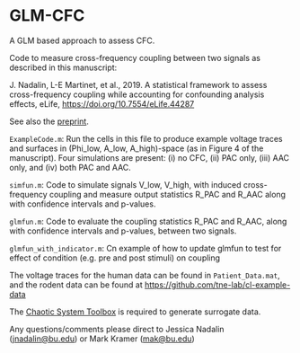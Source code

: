 # GLM-CFC
A GLM based approach to assess CFC.

Code to measure cross-frequency coupling between two signals as described in this manuscript: 

J. Nadalin, L-E Martinet, et al., 2019. A statistical framework to assess cross-frequency coupling while accounting for confounding analysis effects, eLife, https://doi.org/10.7554/eLife.44287

See also the [preprint](https://www.biorxiv.org/content/10.1101/519470v2).


`ExampleCode.m`: Run the cells in this file to produce example voltage traces and surfaces in (Phi_low, A_low, A_high)-space (as in Figure 4 of the manuscript). Four simulations are present: (i) no CFC, (ii) PAC only, (iii) AAC only, and (iv) both PAC and AAC.

`simfun.m`: Code to simulate signals V_low, V_high, with induced cross-frequency coupling and measure output statistics R_PAC and R_AAC along with confidence intervals and p-values.

`glmfun.m`: Code to evaluate the coupling statistics R_PAC and R_AAC, along with confidence intervals and p-values, between two signals.

`glmfun_with_indicator.m`: Cn example of how to update glmfun to test for effect of condition (e.g. pre and post stimuli) on coupling

The voltage traces for the human data can be found in `Patient_Data.mat`, and the rodent data can be found at https://github.com/tne-lab/cl-example-data

The [Chaotic System Toolbox](https://www.mathworks.com/matlabcentral/fileexchange/1597-chaotic-systems-toolbox) is required to generate surrogate data.

Any questions/comments please direct to Jessica Nadalin (jnadalin@bu.edu) or Mark Kramer (mak@bu.edu)
